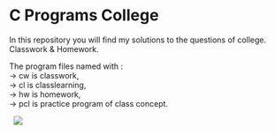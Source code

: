 # C Programs College

 In this repository you will find my solutions to the questions of college. Classwork & Homework.


</h2>The program files named with :</h2><br>
    -> cw is classwork,<br>
    -> cl is classlearning,<br>
    -> hw is homework,<br>
    -> pcl is practice program of class concept.
&nbsp;

&nbsp;
  <img src="https://i.imgur.com/W4UpocQ.png">
